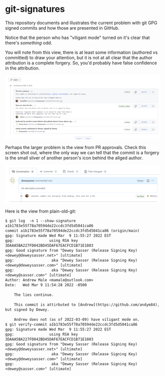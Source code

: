 # git-signatures

This repository documents and illustrates the current problem with git GPG signed commits and how those are presented in GitHub.


Notice that the person who has "viligant mode" turned on it's clear that there's *something* odd.

You will note from this view, there is at least some information (authored vs committed) to draw your attention, but it is not at all clear that the author attribution is a complete forgery.  So, you'd probably have false confidence in the attribution.

![view in github.com](./GithubViewOfSignatures.png)

Perhaps the larger problem is the view from PR approvals.  Check this screen shot out, where the only way we can tell that the commit is a forgery is the small sliver of another person's icon behind the allged author.

![view of PR](./GithubViewOfPR.png)

Here is the view from plain-old-git:

```shell
$ git log  -n 1 --show-signature a1b1783e55f78a70594de22ccdc3fd5d5041ca86
commit a1b1783e55f78a70594de22ccdc3fd5d5041ca86 (origin/main)
gpg: Signature made Wed Mar  9 11:55:27 2022 EST
gpg:                using RSA key 3DAAA5BA227FD042BD45DAF67EACFCD1B71E1803
gpg: Good signature from "Dewey Sasser (Release Signing Key) <dewey@deweysasser.net>" [ultimate]
gpg:                 aka "Dewey Sasser (Release Signing Key) <dewey@deweysasser.com>" [ultimate]
gpg:                 aka "Dewey Sasser (Release Signing Key) <dewey@sasser.com>" [ultimate]
Author: Andrew Male <mamale@outlook.com>
Date:   Wed Mar 9 11:54:28 2022 -0500

    The lies continue.

    This commit is attirbuted to [Andrew](https://github.com/andym84), but signed by Dewey.

    Andrew does not (as of 2022-03-09) have viligant mode on.
$ git verify-commit a1b1783e55f78a70594de22ccdc3fd5d5041ca86
gpg: Signature made Wed Mar  9 11:55:27 2022 EST
gpg:                using RSA key 3DAAA5BA227FD042BD45DAF67EACFCD1B71E1803
gpg: Good signature from "Dewey Sasser (Release Signing Key) <dewey@deweysasser.net>" [ultimate]
gpg:                 aka "Dewey Sasser (Release Signing Key) <dewey@deweysasser.com>" [ultimate]
gpg:                 aka "Dewey Sasser (Release Signing Key) <dewey@sasser.com>" [ultimate]
```
